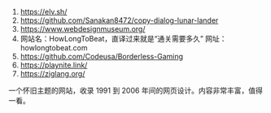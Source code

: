 1. https://elv.sh/
2. https://github.com/Sanakan8472/copy-dialog-lunar-lander
3. https://www.webdesignmuseum.org/
4. 网站名：HowLongToBeat，直译过来就是“通关需要多久”
网址：howlongtobeat.com
5. https://github.com/Codeusa/Borderless-Gaming
6. https://playnite.link/
7. https://ziglang.org/


一个怀旧主题的网站，收录 1991 到 2006 年间的网页设计。内容非常丰富，值得一看。